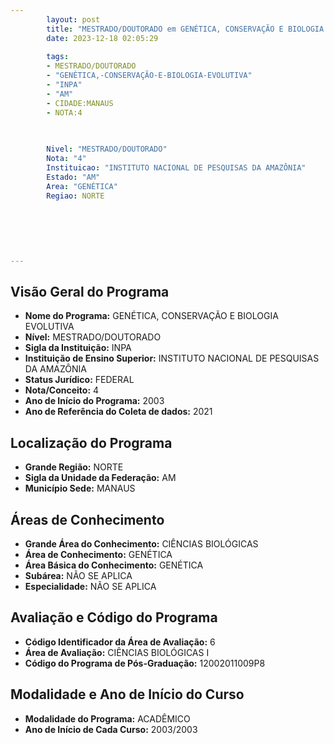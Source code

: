 ```yaml
---
        layout: post
        title: "MESTRADO/DOUTORADO em GENÉTICA, CONSERVAÇÃO E BIOLOGIA EVOLUTIVA na INPA  "
        date: 2023-12-18 02:05:29
     
        tags:
        - MESTRADO/DOUTORADO
        - "GENÉTICA,-CONSERVAÇÃO-E-BIOLOGIA-EVOLUTIVA"
        - "INPA"
        - "AM"
        - CIDADE:MANAUS
        - NOTA:4
        
       

        Nivel: "MESTRADO/DOUTORADO"
        Nota: "4"
        Instituicao: "INSTITUTO NACIONAL DE PESQUISAS DA AMAZÔNIA"
        Estado: "AM"
        Area: "GENÉTICA"
        Regiao: NORTE
        
        
        
        
        
        
---
```

## Visão Geral do Programa
- **Nome do Programa:** GENÉTICA, CONSERVAÇÃO E BIOLOGIA EVOLUTIVA
- **Nível:** MESTRADO/DOUTORADO
- **Sigla da Instituição:** INPA
- **Instituição de Ensino Superior:** INSTITUTO NACIONAL DE PESQUISAS DA AMAZÔNIA
- **Status Jurídico:** FEDERAL
- **Nota/Conceito:** 4
- **Ano de Início do Programa:** 2003
- **Ano de Referência do Coleta de dados:** 2021

## Localização do Programa
- **Grande Região:** NORTE
- **Sigla da Unidade da Federação:** AM
- **Município Sede:** MANAUS

## Áreas de Conhecimento
- **Grande Área do Conhecimento:** CIÊNCIAS BIOLÓGICAS
- **Área de Conhecimento:** GENÉTICA
- **Área Básica do Conhecimento:** GENÉTICA
- **Subárea:** NÃO SE APLICA
- **Especialidade:** NÃO SE APLICA

## Avaliação e Código do Programa
- **Código Identificador da Área de Avaliação:** 6
- **Área de Avaliação:** CIÊNCIAS BIOLÓGICAS I
- **Código do Programa de Pós-Graduação:** 12002011009P8


## Modalidade e Ano de Início do Curso
- **Modalidade do Programa:** ACADÊMICO
- **Ano de Início de Cada Curso:** 2003/2003
